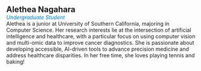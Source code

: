 **<span style="font-size: 1.5em;">Alethea Nagahara</span>**  
<span style="color: #007acc;"><i>Undergraduate Student</i></span>  
Alethea is a junior at University of Southern California,  majoring in Computer Science. Her research interests lie at the intersection of artificial intelligence and healthcare, with a particular focus on using computer vision and multi-omic data to improve cancer diagnostics. She is passionate about developing accessible, AI-driven tools to advance precision medicine and address healthcare disparities. In her free time, she loves playing tennis and baking!
